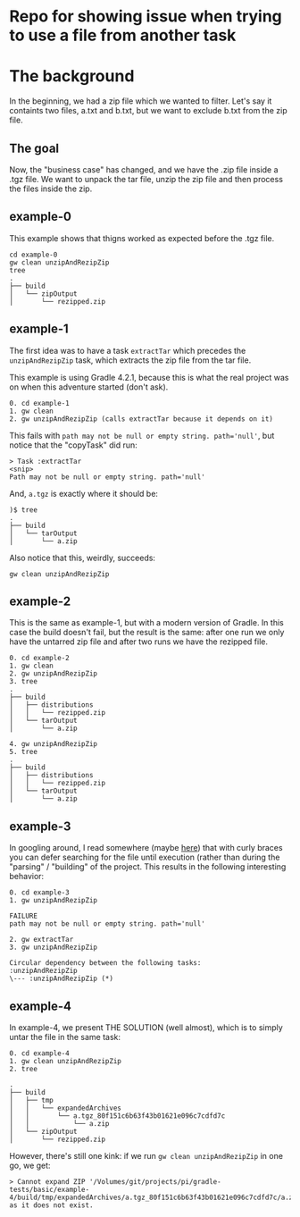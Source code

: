 # Repo for showing issue when trying to use a file from another task

# The background
In the beginning, we had a zip file which we wanted to filter. Let's say it containts two
files, a.txt and b.txt, but we want to exclude b.txt from the zip file.

## The goal
Now, the "business case" has changed, and we have the .zip file inside a .tgz file. We want
to unpack the tar file, unzip the zip file and then process the files inside the zip.

## example-0
This example shows that thigns worked as expected  before the .tgz file.
```
cd example-0
gw clean unzipAndRezipZip
tree
.
├── build
│   └── zipOutput
│       └── rezipped.zip
```

## example-1
The first idea was to have a task `extractTar` which precedes the `unzipAndRezipZip` task, which
extracts the zip file from the tar file.

This example is using Gradle 4.2.1, because this is what the real project was on when this
adventure started (don't ask).

```
0. cd example-1
1. gw clean
2. gw unzipAndRezipZip (calls extractTar because it depends on it)
```

This fails with `path may not be null or empty string. path='null'`, but notice that the
"copyTask" did run:

```
> Task :extractTar
<snip>
Path may not be null or empty string. path='null'
```
And, `a.tgz` is exactly where it should be:
```
)$ tree
.
├── build
│   └── tarOutput
│       └── a.zip
```

Also notice that this, weirdly, succeeds:

```
gw clean unzipAndRezipZip
```

## example-2
This is the same as example-1, but with a modern version of Gradle. In this case the build
doesn't fail, but the result is the same: after one run we only have the untarred zip file
and after two runs we have the rezipped file.

```
0. cd example-2
1. gw clean
2. gw unzipAndRezipZip
3. tree
.
├── build
│   ├── distributions
│   │   └── rezipped.zip
│   └── tarOutput
│       └── a.zip

4. gw unzipAndRezipZip
5. tree
.
├── build
│   ├── distributions
│   │   └── rezipped.zip
│   └── tarOutput
│       └── a.zip
```

## example-3
In googling around, I read somewhere (maybe [here](https://stackoverflow.com/a/20726722/214429))
that with curly braces you can defer searching for the file until execution (rather than during
the "parsing" / "building" of the project. This results in the following interesting
behavior:

```
0. cd example-3
1. gw unzipAndRezipZip

FAILURE
path may not be null or empty string. path='null'

2. gw extractTar 
3. gw unzipAndRezipZip

Circular dependency between the following tasks:
:unzipAndRezipZip
\--- :unzipAndRezipZip (*)
```

## example-4
In example-4, we present THE SOLUTION (well almost), which is to simply untar the file in the same task:

```
0. cd example-4
1. gw clean unzipAndRezipZip
2. tree

.
├── build
│   ├── tmp
│   │   └── expandedArchives
│   │       └── a.tgz_80f151c6b63f43b01621e096c7cdfd7c
│   │           └── a.zip
│   └── zipOutput
│       └── rezipped.zip
```

However, there's still one kink: if we run `gw clean unzipAndRezipZip` in one go, we get:
```
> Cannot expand ZIP '/Volumes/git/projects/pi/gradle-tests/basic/example-4/build/tmp/expandedArchives/a.tgz_80f151c6b63f43b01621e096c7cdfd7c/a.zip' as it does not exist.
```
